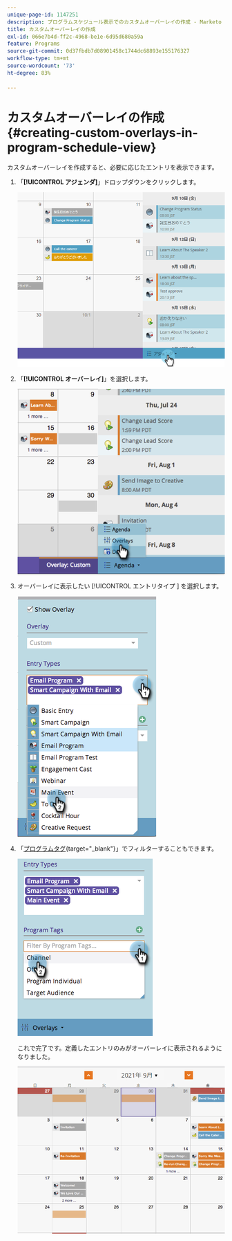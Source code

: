 ```yaml
---
unique-page-id: 1147251
description: プログラムスケジュール表示でのカスタムオーバーレイの作成 - Marketo ドキュメント - 製品ドキュメント
title: カスタムオーバーレイの作成
exl-id: 066e7b4d-ff2c-4968-be1e-6d95d680a59a
feature: Programs
source-git-commit: 0d37fbdb7d08901458c1744dc68893e155176327
workflow-type: tm+mt
source-wordcount: '73'
ht-degree: 83%

---
```


# カスタムオーバーレイの作成 {#creating-custom-overlays-in-program-schedule-view}

カスタムオーバーレイを作成すると、必要に応じたエントリを表示できます。

1. 「**[!UICONTROL アジェンダ]**」ドロップダウンをクリックします。

   ![](assets/image2014-9-24-10-3a20-3a11.png)

1. 「**[!UICONTROL オーバーレイ]**」を選択します。

   ![](assets/image2014-9-24-10-3a20-3a17.png)

1. オーバーレイに表示したい [!UICONTROL  エントリタイプ ] を選択します。

   ![](assets/image2014-9-24-10-3a20-3a26.png)

1. 「[プログラムタグ](/help/marketo/product-docs/core-marketo-concepts/programs/working-with-programs/use-tags-in-a-program.md){target="_blank"}」でフィルターすることもできます。

   ![](assets/image2014-9-24-10-3a20-3a32.png)

   これで完了です。定義したエントリのみがオーバーレイに表示されるようになりました。

   ![](assets/image2014-9-24-10-3a20-3a37.png)
